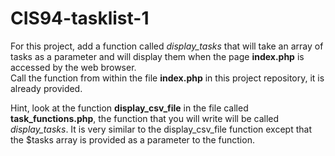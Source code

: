 # CIS94-tasklist-1

For this project, add a function called *display_tasks* that will take an array
of tasks as a parameter and will display them when the page **index.php** is accessed by the web browser.  
Call the function from within the file **index.php** in this project repository, it is already provided.  

Hint, look at the function **display_csv_file** in the file
called **task_functions.php**, the function that you will write will be called *display_tasks*.  It is very 
similar to the display_csv_file function except that the $tasks array is provided as a parameter to the function.
